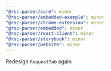 ```yaml
---
"@rsc-parser/core": minor
"@rsc-parser/embedded-example": minor
"@rsc-parser/chrome-extension": minor
"@rsc-parser/embedded": minor
"@rsc-parser/react-client": minor
"@rsc-parser/storybook": minor
"@rsc-parser/website": minor
---
```


Redesign `RequestTab` again
